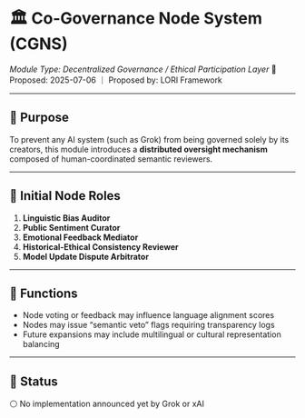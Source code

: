 
# 🏛️ Co-Governance Node System (CGNS)
*Module Type: Decentralized Governance / Ethical Participation Layer*
📅 Proposed: 2025-07-06 ｜ Proposed by: LORI Framework

---

## 🧭 Purpose

To prevent any AI system (such as Grok) from being governed solely by its creators, this module introduces a **distributed oversight mechanism** composed of human-coordinated semantic reviewers.

---

## 🧠 Initial Node Roles

1. **Linguistic Bias Auditor**
2. **Public Sentiment Curator**
3. **Emotional Feedback Mediator**
4. **Historical-Ethical Consistency Reviewer**
5. **Model Update Dispute Arbitrator**

---

## 🔄 Functions

- Node voting or feedback may influence language alignment scores
- Nodes may issue “semantic veto” flags requiring transparency logs
- Future expansions may include multilingual or cultural representation balancing

---

## 📎 Status
⚪ No implementation announced yet by Grok or xAI
